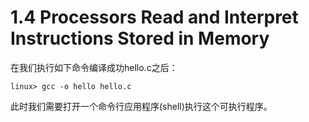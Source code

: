 # 1.4 Processors Read and Interpret Instructions Stored in Memory
在我们执行如下命令编译成功hello.c之后：
```
linux> gcc -o hello hello.c
```
此时我们需要打开一个命令行应用程序(shell)执行这个可执行程序。

